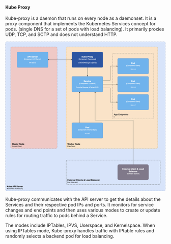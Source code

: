 #### Kube Proxy

Kube-proxy is a daemon that runs on every node as a daemonset. It is a proxy component that implements the Kubernetes Services concept for pods. (single DNS for a set of pods with load balancing). It primarily proxies UDP, TCP, and SCTP and does not understand HTTP.

![Kube Proxy](./docs/images/kube_proxy.png)

Kube-proxy communicates with the API server to get the details about the Services and their respective pod IPs and ports. It monitors for service changes and end points and then uses various modes to create or update rules for routing traffic to pods behind a Service.

The modes include IPTables, IPVS, Userspace, and Kernelspace. When using IPTables mode, Kube-proxy handles traffic with IPtable rules and randomly selects a backend pod for load balancing.
